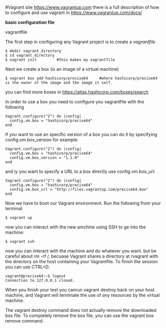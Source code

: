 #Vagrant site
https://www.vagrantup.com
there is a full description of how to configure and use vagrant in https://www.vagrantup.com/docs/

**basic configuration file**

vagrantfile

The first step in configuring any Vagrant project is to create a *vagrantfile*

    $ mkdir vagrant_directory
    $ cd vagrant_directory
    $ vagrant init         #this makes my vagrantfile

Next we create a box (is an image of a virtual machine)

    $ vagrant box add hashicorp/precise64     #where hashicorp/precise64 is the owner of the image and the image it self.
    
you can find more boxes in https://atlas.hashicorp.com/boxes/search

In order to use a box you need to configure you vagrantfile with the following

    Vagrant.configure("2") do |config|
      config.vm.box = "hashicorp/precise64"
    end

If you want to use an specific version of a box you can do it  by specifying config.vm.box_version for example:

```
Vagrant.configure("2") do |config|
  config.vm.box = "hashicorp/precise64"
  config.vm.box_version = "1.1.0"
end
```
and iy you want to specify a URL to a box directly use config.vm.box_url:
```
Vagrant.configure("2") do |config|
  config.vm.box = "hashicorp/precise64"
  config.vm.box_url = "http://files.vagrantup.com/precise64.box"
end
```
Now we have to boot our Vagrant environment. Run the following from your terminal:

    $ vagrant up

now you can interact with the new amchine using SSH to ge into the machine:

    $ vagrant ssh

now you can interact with the machine and do whatever you want. but be careful about rm -rf /, becuase Vagrant shares a directory at /vagrant with the directory on the host containing your Vagrantfile.
To finish the session you can use CTRL+D.

    vagrant@precise64:~$ logout
    Connection to 127.0.0.1 closed.

When you finish your test you canrun vagrant destroy back on your host machine, and Vagrant will terminate the use of any resources by the virtual machine.

The vagrant destroy command does not actually remove the downloaded box file. To completely remove the box file, you can use the vagrant box remove command.


